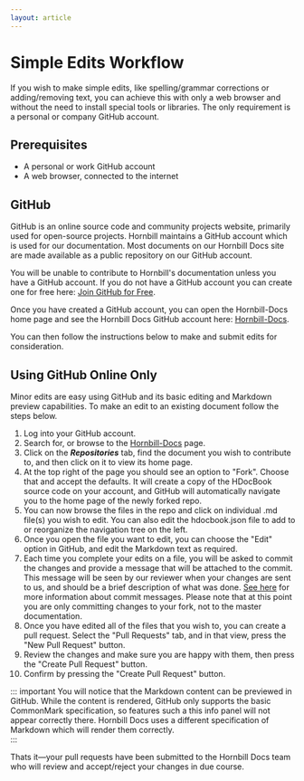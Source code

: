 ```yaml
---
layout: article
---
```

# Simple Edits Workflow

If you wish to make simple edits, like spelling/grammar corrections or adding/removing text, you can achieve this with only a web browser and without the need to install special tools or libraries. The only requirement is a personal or company GitHub account. 

## Prerequisites 
- A personal or work GitHub account
- A web browser, connected to the internet

## GitHub

GitHub is an online source code and community projects website, primarily used for open-source projects. Hornbill maintains a GitHub account which is used for our documentation. Most documents on our Hornbill Docs site are made available as a public repository on our GitHub account.

You will be unable to contribute to Hornbill's documentation unless you have a GitHub account. If you do not have a GitHub account you can create one for free here: [Join GitHub for Free](https://github.com/join).

Once you have created a GitHub account, you can open the Hornbill-Docs home page and see the Hornbill Docs GitHub account here: [Hornbill-Docs](https://github.com/Hornbill-Docs).

You can then follow the instructions below to make and submit edits for consideration. 

## Using GitHub Online Only

Minor edits are easy using GitHub and its basic editing and Markdown preview capabilities. To make an edit to an existing document follow the steps below. 

1. Log into your GitHub account.
2. Search for, or browse to the [Hornbill-Docs](https://github.com/Hornbill-Docs) page.
3. Click on the ***Repositories*** tab, find the document you wish to contribute to, and then click on it to view its home page.
4. At the top right of the page you should see an option to "Fork". Choose that and accept the defaults. It will create a copy of the HDocBook source code on your account, and GitHub will automatically navigate you to the home page of the newly forked repo. 
5. You can now browse the files in the repo and click on individual .md file(s) you wish to edit. You can also edit the hdocbook.json file to add to or reorganize the navigation tree on the left. 
6. Once you open the file you want to edit, you can choose the "Edit" option in GitHub, and edit the Markdown text as required. 
7. Each time you complete your edits on a file, you will be asked to commit the changes and provide a message that will be attached to the commit. This message will be seen by our reviewer when your changes are sent to us, and should be a brief description of what was done. [See here](https://www.freecodecamp.org/news/how-to-write-better-git-commit-messages/) for more information about commit messages. Please note that at this point you are only committing changes to your fork, not to the master documentation. 
8. Once you have edited all of the files that you wish to, you can create a pull request. Select the "Pull Requests" tab, and in that view, press the "New Pull Request" button. 
9. Review the changes and make sure you are happy with them, then press the "Create Pull Request" button.
10. Confirm by pressing the "Create Pull Request" button.

::: important
You will notice that the Markdown content can be previewed in GitHub. While the content is rendered, GitHub only supports the basic CommonMark specification, so features such a this info panel will not appear correctly there. Hornbill Docs uses a different specification of Markdown which will render them correctly.  
:::

Thats it—your pull requests have been submitted to the Hornbill Docs team who will review and accept/reject your changes in due course.
